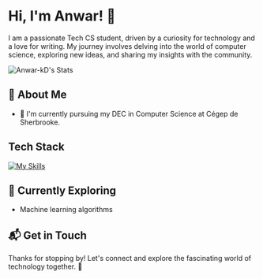 # Hi, I'm Anwar! 👋

I am a passionate Tech CS student, driven by a curiosity for technology and a love for writing. My journey involves delving into the world of computer science, exploring new ideas, and sharing my insights with the community.

![Anwar-kD's Stats](https://github-readme-stats.vercel.app/api?username=Anwar-kD&theme=vue-dark&show_icons=true&hide_border=true&count_private=true)

## 🚀 About Me

- 🔭 I'm currently pursuing my DEC in Computer Science at Cégep de Sherbrooke.


## Tech Stack
[![My Skills](https://skillicons.dev/icons?i=java,c,cpp,python,react,typescript,mysql)](https://skillicons.dev)


## 🌱 Currently Exploring

- Machine learning algorithms


## 📬 Get in Touch


Thanks for stopping by! Let's connect and explore the fascinating world of technology together. 🚀

